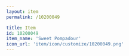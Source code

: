 ```yaml
---
layout: item
permalink: /10200049

title: Item
id: 10200049
item_name: 'Sweet Pompadour'
icon_url: 'item/icon/customize/10200049.png'
---
```


